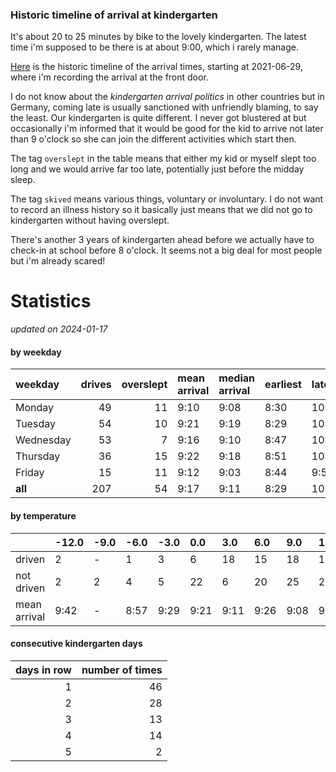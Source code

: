 ### Historic timeline of arrival at kindergarten

It's about 20 to 25 minutes by bike to the lovely kindergarten. 
The latest time i'm supposed to be there is at about 9:00, 
which i rarely manage. 

[Here](times.csv) is the historic timeline of the arrival times, starting
at 2021-06-29, where i'm recording the arrival at the front door.

I do not know about the *kindergarten arrival politics* in other
countries but in Germany, coming late is usually sanctioned 
with unfriendly blaming, to say the least. Our kindergarten is quite
different. I never got blustered at but occasionally i'm informed
that it would be good for the kid to arrive not later than 9 o'clock
so she can join the different activities which start then. 

The tag `overslept` in the table means that either my kid or myself
slept too long and we would arrive far too late, potentially just
before the midday sleep.

The tag `skived` means various things, voluntary or involuntary. I 
do not want to record an illness history so it basically just means
that we did not go to kindergarten without having overslept.

There's another 3 years of kindergarten ahead before we actually 
have to check-in at school before 8 o'clock. It seems not a big deal
for most people but i'm already scared!


# Statistics

*updated on 2024-01-17*

#### by weekday

| weekday   |   drives |   overslept | mean arrival   | median arrival   | earliest   | latest   |
|:----------|---------:|------------:|:---------------|:-----------------|:-----------|:---------|
| Monday    |       49 |          11 | 9:10           | 9:08             | 8:30       | 10:14    |
| Tuesday   |       54 |          10 | 9:21           | 9:19             | 8:29       | 10:20    |
| Wednesday |       53 |           7 | 9:16           | 9:10             | 8:47       | 10:26    |
| Thursday  |       36 |          15 | 9:22           | 9:18             | 8:51       | 10:32    |
| Friday    |       15 |          11 | 9:12           | 9:03             | 8:44       | 9:56     |
| **all**   |      207 |          54 | 9:17           | 9:11             | 8:29       | 10:32    |

#### by temperature

|              | -12.0   | -9.0   | -6.0   | -3.0   | 0.0   | 3.0   | 6.0   | 9.0   | 12.0   | 15.0   | 18.0   | 21.0   | 24.0   | 27.0   | 30.0   |
|:-------------|:--------|:-------|:-------|:-------|:------|:------|:------|:------|:-------|:-------|:-------|:-------|:-------|:-------|:-------|
| driven       | 2       | -      | 1      | 3      | 6     | 18    | 15    | 18    | 18     | 14     | 9      | 8      | 2      | -      | -      |
| not driven   | 2       | 2      | 4      | 5      | 22    | 6     | 20    | 25    | 23     | 14     | 17     | 8      | 7      | 1      | 2      |
| mean arrival | 9:42    | -      | 8:57   | 9:29   | 9:21  | 9:11  | 9:26  | 9:08  | 9:16   | 9:38   | 9:24   | 9:14   | 9:39   | -      | -      |

#### consecutive kindergarten days

|   days in row |   number of times |
|--------------:|------------------:|
|             1 |                46 |
|             2 |                28 |
|             3 |                13 |
|             4 |                14 |
|             5 |                 2 |

